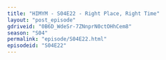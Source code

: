 ```yaml
---
title: "HIMYM - S04E22 - Right Place, Right Time"
layout: "post_episode"
gdriveid: "0B6D_WdeSr-7ZNnprN0ctOHhCem8"
season: "S04"
permalink: "episode/S04E22.html"
episodeid: "S04E22"
---
```

